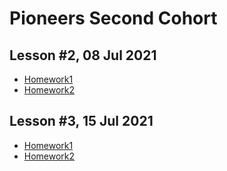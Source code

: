 # Pioneers Second Cohort

## Lesson #2, 08 Jul 2021

 - [Homework1](week02/Hw1.hs)
 - [Homework2](week02/Hw2.hs)

## Lesson #3, 15 Jul 2021

 - [Homework1](week03/Hw1.hs)
 - [Homework2](week03/Hw2.hs)
